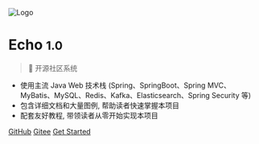 ![Logo](https://gitee.com/veal98/images/raw/master/img/20210211175136.png)

# Echo <small>1.0</small>

> 🦄 开源社区系统

- 使用主流 Java Web 技术栈 (Spring、SpringBoot、Spring MVC、MyBatis、MySQL、Redis、Kafka、Elasticsearch、Spring Security 等) 
- 包含详细文档和大量图例, 帮助读者快速掌握本项目
- 配套友好教程, 带领读者从零开始实现本项目

[GitHub](https://github.com/Veal98/Echo)
[Gitee](https://gitee.com/veal98/Echo)
[Get Started](#echo-开源社区系统)